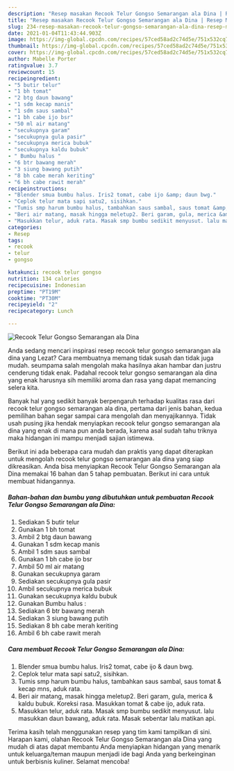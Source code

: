 ```yaml
---
description: "Resep masakan Recook Telur Gongso Semarangan ala Dina | Resep Membuat Recook Telur Gongso Semarangan ala Dina Yang Paling Enak"
title: "Resep masakan Recook Telur Gongso Semarangan ala Dina | Resep Membuat Recook Telur Gongso Semarangan ala Dina Yang Paling Enak"
slug: 234-resep-masakan-recook-telur-gongso-semarangan-ala-dina-resep-membuat-recook-telur-gongso-semarangan-ala-dina-yang-paling-enak
date: 2021-01-04T11:43:44.903Z
image: https://img-global.cpcdn.com/recipes/57ced58ad2c74d5e/751x532cq70/recook-telur-gongso-semarangan-ala-dina-foto-resep-utama.jpg
thumbnail: https://img-global.cpcdn.com/recipes/57ced58ad2c74d5e/751x532cq70/recook-telur-gongso-semarangan-ala-dina-foto-resep-utama.jpg
cover: https://img-global.cpcdn.com/recipes/57ced58ad2c74d5e/751x532cq70/recook-telur-gongso-semarangan-ala-dina-foto-resep-utama.jpg
author: Mabelle Porter
ratingvalue: 3.7
reviewcount: 15
recipeingredient:
- "5 butir telur"
- "1 bh tomat"
- "2 btg daun bawang"
- "1 sdm kecap manis"
- "1 sdm saus sambal"
- "1 bh cabe ijo bsr"
- "50 ml air matang"
- "secukupnya garam"
- "secukupnya gula pasir"
- "secukupnya merica bubuk"
- "secukupnya kaldu bubuk"
- " Bumbu halus "
- "6 btr bawang merah"
- "3 siung bawang putih"
- "8 bh cabe merah keriting"
- "6 bh cabe rawit merah"
recipeinstructions:
- "Blender smua bumbu halus. Iris2 tomat, cabe ijo &amp; daun bwg."
- "Ceplok telur mata sapi satu2, sisihkan."
- "Tumis smp harum bumbu halus, tambahkan saus sambal, saus tomat &amp; kecap mns, aduk rata."
- "Beri air matang, masak hingga meletup2. Beri garam, gula, merica &amp; kaldu bubuk. Koreksi rasa. Masukkan tomat &amp; cabe ijo, aduk rata."
- "Masukkan telur, aduk rata. Masak smp bumbu sedikit menyusut. lalu masukkan daun bawang, aduk rata. Masak sebentar lalu matikan api."
categories:
- Resep
tags:
- recook
- telur
- gongso

katakunci: recook telur gongso 
nutrition: 134 calories
recipecuisine: Indonesian
preptime: "PT19M"
cooktime: "PT30M"
recipeyield: "2"
recipecategory: Lunch

---
```



![Recook Telur Gongso Semarangan ala Dina](https://img-global.cpcdn.com/recipes/57ced58ad2c74d5e/751x532cq70/recook-telur-gongso-semarangan-ala-dina-foto-resep-utama.jpg)

Anda sedang mencari inspirasi resep recook telur gongso semarangan ala dina yang Lezat? Cara membuatnya memang tidak susah dan tidak juga mudah. seumpama salah mengolah maka hasilnya akan hambar dan justru cenderung tidak enak. Padahal recook telur gongso semarangan ala dina yang enak harusnya sih memiliki aroma dan rasa yang dapat memancing selera kita.



Banyak hal yang sedikit banyak berpengaruh terhadap kualitas rasa dari recook telur gongso semarangan ala dina, pertama dari jenis bahan, kedua pemilihan bahan segar sampai cara mengolah dan menyajikannya. Tidak usah pusing jika hendak menyiapkan recook telur gongso semarangan ala dina yang enak di mana pun anda berada, karena asal sudah tahu triknya maka hidangan ini mampu menjadi sajian istimewa.


Berikut ini ada beberapa cara mudah dan praktis yang dapat diterapkan untuk mengolah recook telur gongso semarangan ala dina yang siap dikreasikan. Anda bisa menyiapkan Recook Telur Gongso Semarangan ala Dina memakai 16 bahan dan 5 tahap pembuatan. Berikut ini cara untuk membuat hidangannya.

<!--inarticleads1-->

##### Bahan-bahan dan bumbu yang dibutuhkan untuk pembuatan Recook Telur Gongso Semarangan ala Dina:

1. Sediakan 5 butir telur
1. Gunakan 1 bh tomat
1. Ambil 2 btg daun bawang
1. Gunakan 1 sdm kecap manis
1. Ambil 1 sdm saus sambal
1. Gunakan 1 bh cabe ijo bsr
1. Ambil 50 ml air matang
1. Gunakan secukupnya garam
1. Sediakan secukupnya gula pasir
1. Ambil secukupnya merica bubuk
1. Gunakan secukupnya kaldu bubuk
1. Gunakan  Bumbu halus :
1. Sediakan 6 btr bawang merah
1. Sediakan 3 siung bawang putih
1. Sediakan 8 bh cabe merah keriting
1. Ambil 6 bh cabe rawit merah




<!--inarticleads2-->

##### Cara membuat Recook Telur Gongso Semarangan ala Dina:

1. Blender smua bumbu halus. Iris2 tomat, cabe ijo &amp; daun bwg.
1. Ceplok telur mata sapi satu2, sisihkan.
1. Tumis smp harum bumbu halus, tambahkan saus sambal, saus tomat &amp; kecap mns, aduk rata.
1. Beri air matang, masak hingga meletup2. Beri garam, gula, merica &amp; kaldu bubuk. Koreksi rasa. Masukkan tomat &amp; cabe ijo, aduk rata.
1. Masukkan telur, aduk rata. Masak smp bumbu sedikit menyusut. lalu masukkan daun bawang, aduk rata. Masak sebentar lalu matikan api.




Terima kasih telah menggunakan resep yang tim kami tampilkan di sini. Harapan kami, olahan Recook Telur Gongso Semarangan ala Dina yang mudah di atas dapat membantu Anda menyiapkan hidangan yang menarik untuk keluarga/teman maupun menjadi ide bagi Anda yang berkeinginan untuk berbisnis kuliner. Selamat mencoba!
